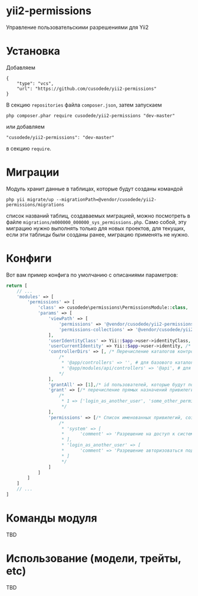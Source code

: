 # yii2-permissions

Управление пользовательскими разрешениями для Yii2

# Установка

Добавляем

```
{
	"type": "vcs",
	"url": "https://github.com/cusodede/yii2-permissions"
}
```

В секцию `repositories` файла `composer.json`, затем запускаем

```
php composer.phar require cusodede/yii2-permissions "dev-master"
```

или добавляем

```
"cusodede/yii2-permissions": "dev-master"
```

в секцию `require`.

# Миграции

Модуль хранит данные в таблицах, которые будут созданы командой

```
php yii migrate/up --migrationPath=@vendor/cusodede/yii2-permissions/migrations
```

список названий таблиц, создаваемых миграцией, можно посмотреть в
файле `migrations/m000000_000000_sys_permissions.php`. Само собой, эту миграцию нужно выполнять только для
новых проектов, для текущих, если эти таблицы были созданы ранее, миграцию применять не нужно.

# Конфиги

Вот вам пример конфига по умолчанию с описаниями параметров:

```php
return [
    // ...
    'modules' => [
        'permissions' => [
            'class' => cusodede\permissions\PermissionsModule::class,
            'params' => [
                'viewPath' => [
                    'permissions' => '@vendor/cusodede/yii2-permissions/src/views/permissions', /* путь к кастомным шаблонам для управления доступами */
                    'permissions-collections' => '@vendor/cusodede/yii2-permissions/src/views/permissions-collections' /* путь к кастомным шаблонам для управления коллекциями доступов */
                ],
                'userIdentityClass' => Yii::$app->user->identityClass, /* Имя класса (либо замыкание, это имя возвращающее), определяющего identity пользователя. */
                'userCurrentIdentity' => Yii::$app->user->identity, /* Экземпляр класса, идентифицирующий сущность текущего пользователя */
                'controllerDirs' => [, /* Перечисление каталогов контроллеров, которые а) должны появиться в соответствующих настройках доступов; б) см. issue #1 Формат: 'путь_к_каталогу' => '@модуль_контроллера. Примеры ниже. '*/
                    /*
                     * '@app/controllers' => '', # для базового каталога контроллеров приложения формат такой
                     * '@app/modules/api/controllers' => '@api', # для каталога с контроллерами модуля
                    */
                ],
                'grantAll' => [1],/* id пользователей, которые будут получать все привилегии */
                'grant' => [/* перечисление прямых назначений привилегий в формате user_id => [список получаемых привилегий]. Пример ниже. */
                    /*
                     * 1 => ['login_as_another_user', 'some_other_permission']
                     */
                ],
                'permissions' => [/* Список именованных привилегий, создаваемых командой init-config-permissions. Примеры ниже. Привилегии контроллер-экшен-etc в этой конфигурации не поддерживаются. */ 
                    /*
                     * 'system' => [
                     *      'comment' => 'Разрешение на доступ к системным параметрам',
                     * ],
                     * 'login_as_another_user' => [
                     *      'comment' => 'Разрешение авторизоваться под другим пользователем',
                     * ]
                     */
                ]
            ]
        ] 
    ]
    // ...
]
```

# Команды модуля
TBD

# Использование (модели, трейты, etc)
TBD